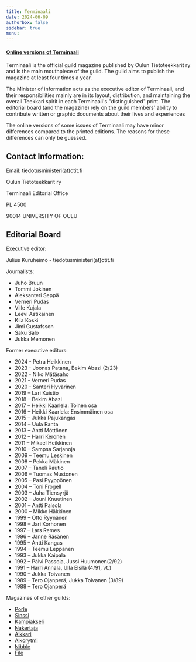 ```yaml
---
title: Terminaali
date: 2024-06-09
authorbox: false
sidebar: true
menu:
---
```


#### [Online versions of Terminaali](/toiminta/terminaali/verkkoversiot/)

Terminaali is the official guild magazine published by Oulun Tietoteekkarit ry and is the main mouthpiece of the guild. The guild aims to publish the magazine at least four times a year.

The Minister of information acts as the executive editor of Terminaali, and their responsibilities mainly are in its layout, distribution, and maintaining the overall Teekkari spirit in each Terminaali's "distinguished" print. The editorial board (and the magazine) rely on the guild members' ability to contribute written or graphic documents about their lives and experiences

The online versions of some issues of Terminaali may have minor differences compared to the printed editions. The reasons for these differences can only be guessed.

## Contact Information:

Email: tiedotusministeri(at)otit.fi

Oulun Tietoteekkarit ry

Terminaali Editorial Office

PL 4500

90014 UNIVERSITY OF OULU

## Editorial Board

Executive editor:

Julius Kuruheimo - tiedotusministeri(at)otit.fi

Journalists:

- Juho Bruun
- Tommi Jokinen
- Aleksanteri Seppä
- Verneri Pudas
- Ville Kujala
- Leevi Astikainen
- Kiia Koski
- Jimi Gustafsson
- Saku Salo
- Jukka Memonen

Former executive editors:
- 2024 - Petra Heikkinen
- 2023 - Joonas Patana, Bekim Abazi (2/23)
- 2022 - Niko Mätäsaho
- 2021 - Verneri Pudas
- 2020 - Santeri Hyvärinen
- 2019 – Lari Kuistio
- 2018 – Bekim Abazi
- 2017 – Heikki Kaarlela: Toinen osa
- 2016 – Heikki Kaarlela: Ensimmäinen osa
- 2015 – Jukka Pajukangas
- 2014 – Uula Ranta
- 2013 – Antti Möttönen
- 2012 – Harri Keronen
- 2011 – Mikael Heikkinen
- 2010 – Sampsa Sarjanoja
- 2009 – Teemu Leskinen
- 2008 – Pekka Mäkinen
- 2007 – Taneli Rautio
- 2006 – Tuomas Mustonen
- 2005 – Pasi Pyyppönen
- 2004 – Toni Frogell
- 2003 – Juha Tiensyrjä
- 2002 – Jouni Knuutinen
- 2001 – Antti Palsola
- 2000 – Mikko Häkkinen
- 1999 – Otto Ryynänen
- 1998 – Jari Korhonen
- 1997 – Lars Remes
- 1996 – Janne Räsänen
- 1995 – Antti Kangas
- 1994 – Teemu Leppänen
- 1993 – Jukka Kaipala
- 1992 – Päivi Passoja, Jussi Huumonen(2/92)
- 1991 – Harri Annala, Ulla Elsilä (4/91, vt.)
- 1990 – Jukka Toivanen
- 1989 – Tero Ojanperä, Jukka Toivanen (3/89)
- 1988 – Tero Ojanperä

Magazines of other guilds:
- [Porle](http://www.prosessikilta.fi/index.php/kilta/porle)
- [Sinssi](https://www.sik.fi/?page_id=120)
- [Kampiakseli](http://palkki.oulu.fi/kilta/palvelut/kampiakseli)
- [Nakertaja](http://www.ymparistorakentajakilta.net/nakertaja/)
- [Alkkari](https://oulunarkkitehtikilta.net/kilta/kiltalehti/)
- [Alkorytmi](http://www.tietokilta.fi/alkorytmi/)
- [Nibble](http://tite.cs.tut.fi/wiki/nibble)
- [File](https://digit.fi/toiminta/file)
